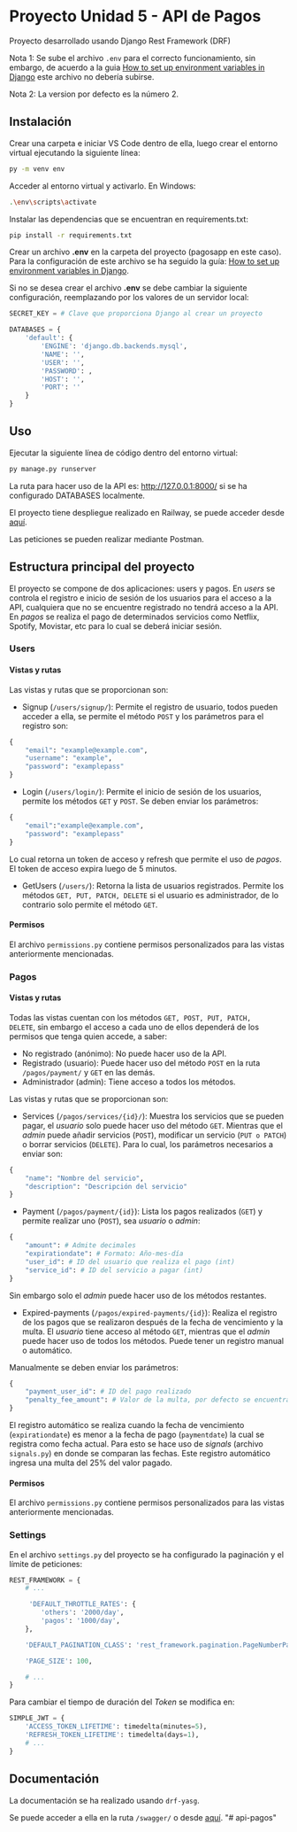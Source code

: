 # Proyecto Unidad 5 - API de Pagos

Proyecto desarrollado usando Django Rest Framework (DRF)

Nota 1: Se sube el archivo <code>.env</code> para el correcto funcionamiento, sin embargo, de acuerdo a la guia [How to set up environment variables in Django](https://alicecampkin.medium.com/how-to-set-up-environment-variables-in-django-f3c4db78c55f) este archivo no debería subirse.

Nota 2: La version por defecto es la número 2.

## Instalación

Crear una carpeta e iniciar VS Code dentro de ella, luego crear el entorno virtual ejecutando la siguiente línea:

```bash
py -m venv env
```
Acceder al entorno virtual y activarlo. En Windows:

```bash
.\env\scripts\activate
```

Instalar las dependencias que se encuentran en requirements.txt:

```bash
pip install -r requirements.txt
```

Crear un archivo **.env** en la carpeta del proyecto (pagosapp en este caso). Para la configuración de este archivo se ha seguido la guía: [How to set up environment variables in Django](https://alicecampkin.medium.com/how-to-set-up-environment-variables-in-django-f3c4db78c55f).

Si no se desea crear el archivo **.env** se debe cambiar la siguiente configuración, reemplazando por los valores de un servidor local:
```py
SECRET_KEY = # Clave que proporciona Django al crear un proyecto

DATABASES = {
    'default': {
        'ENGINE': 'django.db.backends.mysql',
        'NAME': '',
        'USER': '',
        'PASSWORD': ,
        'HOST': '',
        'PORT': ''
    }
}
```

## Uso

Ejecutar la siguiente línea de código dentro del entorno virtual:
```python
py manage.py runserver
```
La ruta para hacer uso de la API es: http://127.0.0.1:8000/ si se ha configurado DATABASES localmente.

El proyecto tiene despliegue realizado en Railway, se puede acceder desde [aquí](https://proyecto-unidad5-production.up.railway.app/).

Las peticiones se pueden realizar mediante Postman.

## Estructura principal del proyecto

El proyecto se compone de dos aplicaciones: users y pagos. En *users* se controla el registro e inicio de sesión de los usuarios para el acceso a la API, cualquiera que no se encuentre registrado no tendrá acceso a la API. En *pagos* se realiza el pago de determinados servicios como Netflix, Spotify, Movistar, etc para lo cual se deberá iniciar sesión.

### Users

#### Vistas y rutas

Las vistas y rutas que se proporcionan son: 

- Signup (<code>/users/signup/</code>): Permite el registro de usuario, todos pueden acceder a ella, se permite el método <code>POST</code> y los parámetros para el registro son:

```py
{
    "email": "example@example.com",
    "username": "example",
    "password": "examplepass"
}
```

- Login (<code>/users/login/</code>): Permite el inicio de sesión de los usuarios, permite los métodos <code>GET</code> y <code>POST</code>. Se deben enviar los parámetros:
```py
{
    "email":"example@example.com",
    "password": "examplepass"
}
```

Lo cual retorna un token de acceso y refresh que permite el uso de *pagos*. El token de acceso expira luego de 5 minutos.

- GetUsers (<code>/users/</code>): Retorna la lista de usuarios registrados. Permite los métodos <code>GET, PUT, PATCH, DELETE</code> si el usuario es administrador, de lo contrario solo permite el método <code>GET</code>.

#### Permisos

El archivo <code>permissions.py</code> contiene permisos personalizados para las vistas anteriormente mencionadas.

### Pagos

#### Vistas y rutas

Todas las vistas cuentan con los métodos <code>GET, POST, PUT, PATCH, DELETE</code>, sin embargo el acceso a cada uno de ellos dependerá de los permisos que tenga quien accede, a saber:
- No registrado (anónimo): No puede hacer uso de la API.
- Registrado (usuario): Puede hacer uso del método <code>POST</code> en la ruta <code>/pagos/payment/</code> y <code>GET</code> en las demás.
- Administrador (admin): Tiene acceso a todos los métodos.

Las vistas y rutas que se proporcionan son: 

- Services (<code>/pagos/services/{id}/</code>): Muestra los servicios que se pueden pagar, el *usuario* solo puede hacer uso del método <code>GET</code>. Mientras que el *admin* puede añadir servicios (<code>POST</code>), modificar un servicio (<code>PUT o PATCH</code>) o borrar servicios (<code>DELETE</code>). Para lo cual, los parámetros necesarios a enviar son:

```py
{
    "name": "Nombre del servicio",
    "description": "Descripción del servicio"
}
```

- Payment (<code>/pagos/payment/{id}</code>): Lista los pagos realizados (<code>GET</code>) y permite realizar uno (<code>POST</code>), sea *usuario* o *admin*:

```py
{
    "amount": # Admite decimales
    "expirationdate": # Formato: Año-mes-día
    "user_id": # ID del usuario que realiza el pago (int)
    "service_id": # ID del servicio a pagar (int)
}
```
Sin embargo solo el *admin* puede hacer uso de los métodos restantes.

- Expired-payments (<code>/pagos/expired-payments/{id}</code>): Realiza el registro de los pagos que se realizaron después de la fecha de vencimiento y la multa. El *usuario* tiene acceso al método <code>GET</code>, mientras que el *admin* puede hacer uso de todos los métodos. Puede tener un registro manual o automático. 

Manualmente se deben enviar los parámetros:
```py
{
    "payment_user_id": # ID del pago realizado
    "penalty_fee_amount": # Valor de la multa, por defecto se encuentra en 0.0
}
```

El registro automático se realiza cuando la fecha de vencimiento (<code>expirationdate</code>) es menor a la fecha de pago (<code>paymentdate</code>) la cual se registra como fecha actual. Para esto se hace uso de *signals* (archivo <code>signals.py</code>) en donde se comparan las fechas. Este registro automático ingresa una multa del 25% del valor pagado.

#### Permisos

El archivo <code>permissions.py</code> contiene permisos personalizados para las vistas anteriormente mencionadas.

### Settings

En el archivo <code>settings.py</code> del proyecto se ha configurado la paginación y el límite de peticiones:

```py
REST_FRAMEWORK = {
    # ...

     'DEFAULT_THROTTLE_RATES': {
        'others': '2000/day',
        'pagos': '1000/day',
    },

    'DEFAULT_PAGINATION_CLASS': 'rest_framework.pagination.PageNumberPagination',

    'PAGE_SIZE': 100,

    # ...
}
```

Para cambiar el tiempo de duración del *Token* se modifica en:

```py
SIMPLE_JWT = {
    'ACCESS_TOKEN_LIFETIME': timedelta(minutes=5),
    'REFRESH_TOKEN_LIFETIME': timedelta(days=1),
    # ...
}
```

## Documentación

La documentación se ha realizado usando <code>drf-yasg</code>.

Se puede acceder a ella en la ruta <code>/swagger/</code> o desde [aquí](https://proyecto-unidad5-production.up.railway.app/swagger/).
"# api-pagos" 
